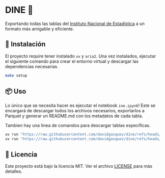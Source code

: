 # DINE 🦕

Exportando todas las tablas del [Instituto Nacional de Estadística](https://www.ine.es/) a un formato más amigable y eficiente.

## 🚀 Instalación

El proyecto require tener instalado `uv` y `aria2`. Una vez instalados, ejecutar el siguiente comando para crear el entorno virtual y descargar las dependencias necesarias.

```bash
make setup
```

## 📦 Uso

Lo único que se necesita hacer es ejecutar el notebook `ine.ipynb`! Este se encargará de descargar todos los archivos necesarios, exportarlos a Parquet y generar un README.md con los metadatos de cada tabla.

Tambien hay una linea de comandos para descargar tablas específicas.

```bash
uv run "https://raw.githubusercontent.com/davidgasquez/dine/refs/heads/main/dine.py" info 2056
uv run "https://raw.githubusercontent.com/davidgasquez/dine/refs/heads/main/dine.py" download 2056 -f parquet
```

## 📝 Licencia

Este proyecto está bajo la licencia MIT. Ver el archivo [LICENSE](LICENSE) para más detalles.

